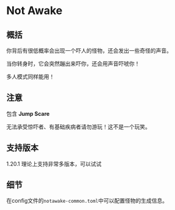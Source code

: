 # Not Awake

## 概括

你背后有很低概率会出现一个吓人的怪物，还会发出一些奇怪的声音。

当你转身时，它会突然蹦出来吓你，还会用声音吓唬你！

多人模式同样能用！

## 注意

包含 **Jump Scare**

无法承受惊吓者、有基础疾病者请勿游玩！这不是一个玩笑。

## 支持版本

1.20.1 理论上支持非常多版本，可以试试

## 细节

在config文件的`notawake-common.toml`中可以配置怪物的生成信息。

